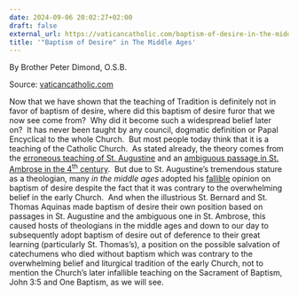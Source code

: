 ```yaml
---
date: 2024-09-06 20:02:27+02:00
draft: false
external_url: https://vaticancatholic.com/baptism-of-desire-in-the-middle-ages/
title: '"Baptism of Desire" in The Middle Ages'
---
```





By Brother Peter Dimond, O.S.B.

Source: [vaticancatholic.com](https://vaticancatholic.com/baptism-of-desire-in-the-middle-ages/)


<p>Now that we have shown that the teaching of Tradition is definitely not in favor of baptism of desire, where did this baptism of desire furor that we now see come from?  Why did it become such a widespread belief later on?  It has never been taught by any council, dogmatic definition or Papal Encyclical to the whole Church.  But most people today think that it is a teaching of the Catholic Church.  As stated already, the theory comes from the <a href="https://vaticancatholic.com/st-augustine-and-baptism-of-desire/">erroneous teaching of St. Augustine</a> and an <a href="https://vaticancatholic.com/st-ambrose-and-baptism-of-desire/">ambiguous passage in St. Ambrose in the 4<sup>th</sup> century</a>.  But due to St. Augustine’s tremendous stature as a theologian, many <em>in the middle ages</em> adopted his <u>fallible</u> opinion on baptism of desire despite the fact that it was contrary to the overwhelming belief in the early Church.  And when the illustrious St. Bernard and St. Thomas Aquinas made baptism of desire their own position based on passages in St. Augustine and the ambiguous one in St. Ambrose, this caused hosts of theologians in the middle ages and down to our day to subsequently adopt baptism of desire out of deference to their great learning (particularly St. Thomas’s), a position on the possible salvation of catechumens who died without baptism which was contrary to the overwhelming belief and liturgical tradition of the early Church, not to mention the Church’s later infallible teaching on the Sacrament of Baptism, John 3:5 and One Baptism, as we will see.</p>
</div>
